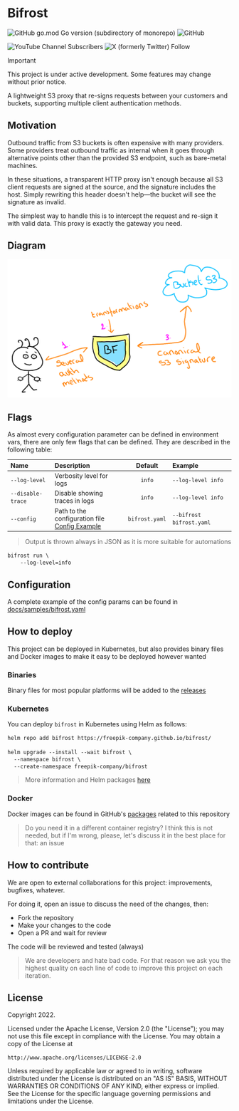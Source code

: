 # Bifrost
![GitHub go.mod Go version (subdirectory of monorepo)](https://img.shields.io/github/go-mod/go-version/freepik-company/bifrost)
![GitHub](https://img.shields.io/github/license/freepik-company/bifrost)

![YouTube Channel Subscribers](https://img.shields.io/youtube/channel/subscribers/UCeSb3yfsPNNVr13YsYNvCAw?label=achetronic&link=http%3A%2F%2Fyoutube.com%2Fachetronic)
![X (formerly Twitter) Follow](https://img.shields.io/twitter/follow/achetronic?style=flat&logo=twitter&link=https%3A%2F%2Ftwitter.com%2Fachetronic)

> [!IMPORTANT]
> This project is under active development. Some features may change without prior notice.

A lightweight S3 proxy that re-signs requests between your customers and buckets, supporting multiple client authentication methods.


## Motivation

Outbound traffic from S3 buckets is often expensive with many providers. Some providers treat outbound traffic as internal when it goes through alternative points other than the provided S3 endpoint, such as bare-metal machines.

In these situations, a transparent HTTP proxy isn't enough because all S3 client requests are signed at the source, and the signature includes the host. Simply rewriting this header doesn't help—the bucket will see the signature as invalid.

The simplest way to handle this is to intercept the request and re-sign it with valid data. This proxy is exactly the gateway you need.


## Diagram

<img src="https://raw.githubusercontent.com/freepik-company/bifrost/master/docs/img/diagram.png" alt="Bifrost diagram" width="600">


## Flags

As almost every configuration parameter can be defined in environment vars, there are only few flags that can be defined.
They are described in the following table:

| Name              | Description                                          |    Default     | Example                  |
|:------------------|:-----------------------------------------------------|:--------------:|:-------------------------|
| `--log-level`     | Verbosity level for logs                             |     `info`     | `--log-level info`       |
| `--disable-trace` | Disable showing traces in logs                       |     `info`     | `--log-level info`       |
| `--config`        | Path to the configuration file <br> [Config Example] | `bifrost.yaml` | `--bifrost bifrost.yaml` |


> Output is thrown always in JSON as it is more suitable for automations

```console
bifrost run \
    --log-level=info
```


## Configuration

A complete example of the config params can be found in [docs/samples/bifrost.yaml](./docs/samples/bifrost.yaml)


## How to deploy

This project can be deployed in Kubernetes, but also provides binary files
and Docker images to make it easy to be deployed however wanted


### Binaries

Binary files for most popular platforms will be added to the [releases](https://github.com/freepik-company/bifrost/releases)


### Kubernetes

You can deploy `bifrost` in Kubernetes using Helm as follows:

```console
helm repo add bifrost https://freepik-company.github.io/bifrost/

helm upgrade --install --wait bifrost \
  --namespace bifrost \
  --create-namespace freepik-company/bifrost
```

> More information and Helm packages [here](https://freepik-company.github.io/bifrost/)


### Docker

Docker images can be found in GitHub's [packages](https://github.com/freepik-company/bifrost/pkgs/container/bifrost)
related to this repository

> Do you need it in a different container registry? I think this is not needed, but if I'm wrong, please, let's discuss
> it in the best place for that: an issue

## How to contribute

We are open to external collaborations for this project: improvements, bugfixes, whatever.

For doing it, open an issue to discuss the need of the changes, then:

- Fork the repository
- Make your changes to the code
- Open a PR and wait for review

The code will be reviewed and tested (always)

> We are developers and hate bad code. For that reason we ask you the highest quality
> on each line of code to improve this project on each iteration.

## License

Copyright 2022.

Licensed under the Apache License, Version 2.0 (the "License");
you may not use this file except in compliance with the License.
You may obtain a copy of the License at

    http://www.apache.org/licenses/LICENSE-2.0

Unless required by applicable law or agreed to in writing, software
distributed under the License is distributed on an "AS IS" BASIS,
WITHOUT WARRANTIES OR CONDITIONS OF ANY KIND, either express or implied.
See the License for the specific language governing permissions and
limitations under the License.




[//]: #

[Config Example]: <./README.md#configuration>
